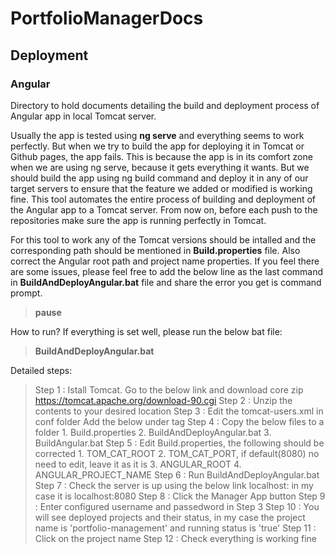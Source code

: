 # PortfolioManagerDocs
## Deployment
### Angular
Directory to hold documents detailing the build and deployment process of Angular app in local Tomcat server.

Usually the app is tested using **ng serve** and everything seems to work perfectly. But when we try to build the app for deploying it in Tomcat or Github pages, the app fails.
This is because the app is in its comfort zone when we are using ng serve, because it gets everything it wants.
But we should build the app using ng build command and deploy it in any of our target servers to ensure that the feature we added or modified is working fine.
This tool automates the entire process of building and deployment of the Angular app to a Tomcat server. 
From now on, before each push to the repositories make sure the app is running perfectly in Tomcat.

For this tool to work any of the Tomcat versions should be intalled and the corresponding path should be mentioned in **Build.properties** file. Also correct the Angular root path and project name properties.
If you feel there are some issues, please feel free to add the below line as the last command in **BuildAndDeployAngular.bat** file and share the error you get is command prompt.
>**pause**

How to run?
If everything is set well, please run the below bat file:
>**BuildAndDeployAngular.bat**

Detailed steps:
>Step 1  : Istall Tomcat.
		  Go to the below link and download core zip
		  https://tomcat.apache.org/download-90.cgi
>Step 2  : Unzip the contents to your desired location
>Step 3  : Edit the tomcat-users.xml in conf folder
		  Add the below under <tomcat-users> tag
			<role rolename="manager-gui"/>
			<role rolename="manager-script"/>
			<role rolename="manager-jmx"/>
			<role rolename="manager-status"/>
			<user username="arun" password="arun" roles="manager-gui, manager-script, manager-jmx, manager-status"/>
>Step 4  : Copy the below files to a folder
			1. Build.properties
			2. BuildAndDeployAngular.bat
			3. BuildAngular.bat
>Step 5  : Edit Build.properties, the following should be corrected
			1. TOM_CAT_ROOT
			2. TOM_CAT_PORT, if default(8080) no need to edit, leave it as it is
			3. ANGULAR_ROOT
			4. ANGULAR_PROJECT_NAME
>Step 6  : Run BuildAndDeployAngular.bat
>Step 7  : Check the server is up using the below link
		  localhost:<default> in my case it is localhost:8080
>Step 8  : Click the Manager App button
>Step 9  : Enter configured username and passedword in Step 3
>Step 10 : You will see deployed projects and their status, in my case the project name is 'portfolio-management' and running status is 'true'
>Step 11 : Click on the project name
>Step 12 : Check everything is working fine